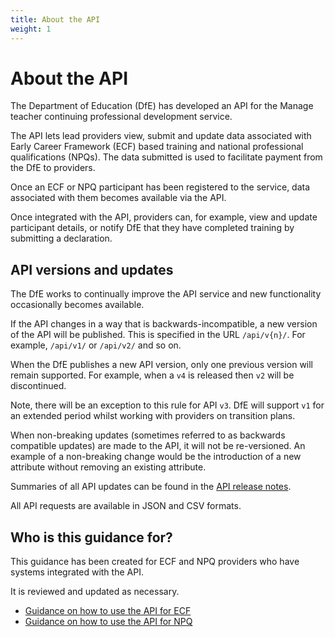 ```yaml
---
title: About the API
weight: 1
---
```


# About the API

The Department of Education (DfE) has developed an API for the Manage teacher continuing professional development service. 

The API lets lead providers view, submit and update data associated with Early Career Framework (ECF) based training and national professional qualifications (NPQs). The data submitted is used to facilitate payment from the DfE to providers.

Once an ECF or NPQ participant has been registered to the service, data associated with them becomes available via the API.

Once integrated with the API, providers can, for example, view and update participant details, or notify DfE that they have completed training by submitting a declaration.

## API versions and updates

The DfE works to continually improve the API service and new functionality occasionally becomes available. 

If the API changes in a way that is backwards-incompatible, a new version of the API will be published. This is specified in the URL `/api/v{n}/`. For example, `/api/v1/` or  `/api/v2/` and so on. 

When the DfE publishes a new API version, only one previous version will remain supported. For example, when a `v4` is released then `v2` will be discontinued.

Note, there will be an exception to this rule for API `v3`. DfE will support `v1` for an extended period whilst working with providers on transition plans.

When non-breaking updates (sometimes referred to as backwards compatible updates) are made to the API, it will not be re-versioned. An example of a non-breaking change would be the introduction of a new attribute without removing an existing attribute. 

Summaries of all API updates can be found in the [API release notes](/api-reference/release-notes).

All API requests are available in JSON and CSV formats.

## Who is this guidance for?

This guidance has been created for ECF and NPQ providers who have systems integrated with the API. 

It is reviewed and updated as necessary. 

* [Guidance on how to use the API for ECF](/api-reference/ecf) 
* [Guidance on how to use the API for NPQ](/api-reference/npq)
